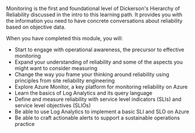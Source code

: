 Monitoring is the first and foundational level of Dickerson's Hierarchy of
Reliability discussed in the intro to this learning path. It provides you
with the information you need to have concrete conversations about
reliability based on objective data.

When you have completed this module, you will:

-   Start to engage with operational awareness, the precursor to effective
    monitoring
-   Expand your understanding of reliability and some of the aspects you
    might want to consider measuring
-   Change the way you frame your thinking around reliability using
    principles from site reliability engineering
-   Explore Azure Monitor, a key platform for monitoring reliability on
    Azure
-   Learn the basics of Log Analytics and its query language
-   Define and measure reliability with service level indicators (SLIs) and
    service level objectives (SLIOs)
-   Be able to use Log Analytics to implement a basic SLI and SLO on Azure
-   Be able to craft actionable alerts to support a sustainable operations
    practice
